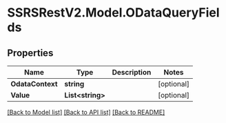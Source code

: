 # SSRSRestV2.Model.ODataQueryFields

## Properties

Name | Type | Description | Notes
------------ | ------------- | ------------- | -------------
**OdataContext** | **string** |  | [optional] 
**Value** | **List&lt;string&gt;** |  | [optional] 

[[Back to Model list]](../../README.md#documentation-for-models) [[Back to API list]](../../README.md#documentation-for-api-endpoints) [[Back to README]](../../README.md)

